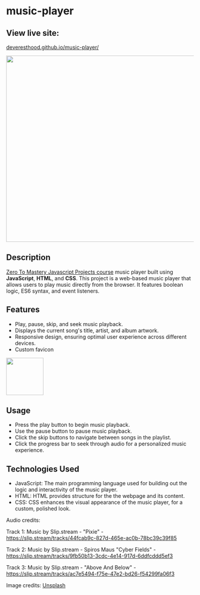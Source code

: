 # music-player

## View live site:
<p><a href="deveresthood.github.io/music-player/">deveresthood.github.io/music-player/</a></p>

<img src="https://github.com/deverestHood/music-player/assets/125313227/e3983703-565f-4e95-a34e-db725f5241a6" height="500" width="1000">

## Description

<p><a href="https://zerotomastery.io/courses/javascript-projects/">Zero To Mastery Javascript Projects course</a> music player built using <b>JavaScript</b>, <b>HTML</b>, and <b>CSS</b>. This project is a web-based music player that allows users to play music directly from the browser. It features boolean logic, ES6 syntax, and event listeners.


## Features

- Play, pause, skip, and seek music playback.
- Displays the current song's title, artist, and album artwork.
- Responsive design, ensuring optimal user experience across different devices.
- Custom favicon
<img src="https://github.com/deverestHood/music-player/assets/125313227/7f064c4c-e871-4737-82b4-536f4b1fa637" height="100" width="100">

## Usage

- Press the play button to begin music playback.
- Use the pause button to pause music playback.
- Click the skip buttons to navigate between songs in the playlist.
- Click the progress bar to seek through audio for a personalized music experience.


## Technologies Used

- JavaScript: The main programming language used for building out the logic and interactivity of the music player.
- HTML: HTML provides structure for the the webpage and its content.
- CSS: CSS enhances the visual appearance of the music player, for a custom, polished look.


Audio credits:

Track 1: Music by Slip.stream - "Pixie" - https://slip.stream/tracks/44fcab9c-827d-465e-ac0b-78bc39c39f85

Track 2: Music by Slip.stream - Spiros Maus "Cyber Fields" - https://slip.stream/tracks/9fb50b13-3cdc-4e14-917d-6ddfcddd5ef3

Track 3: Music by Slip.stream - "Above And Below" - https://slip.stream/tracks/ac7e5494-f75e-47e2-bd26-f54299fa06f3

Image credits:
<a href="https://unsplash.com/">Unsplash</a>


